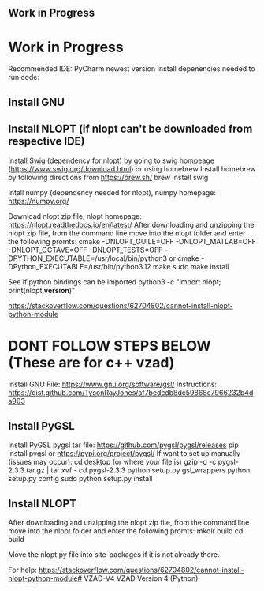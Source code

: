 ## Work in Progress
# Work in Progress
Recommended IDE: PyCharm newest version
Install depenencies needed to run code:

## Install GNU
## Install NLOPT (if nlopt can't be downloaded from respective IDE)
Install Swig (dependency for nlopt) by going to swig hompeage (https://www.swig.org/download.html) or using homebrew
Install homebrew by following directions from https://brew.sh/ 
brew install swig

Intall numpy (dependency needed for nlopt), numpy homepage: https://numpy.org/

Download nlopt zip file, nlopt homepage: https://nlopt.readthedocs.io/en/latest/
After downloading and unzipping the nlopt zip file, from the command line move into the nlopt folder and enter the following promts:
cmake -DNLOPT_GUILE=OFF -DNLOPT_MATLAB=OFF -DNLOPT_OCTAVE=OFF -DNLOPT_TESTS=OFF -DPYTHON_EXECUTABLE=/usr/local/bin/python3 or cmake -DPython_EXECUTABLE=/usr/bin/python3.12
make
sudo make install

See if python bindings can be imported
python3 -c "import nlopt; print(nlopt.__version__)"


https://stackoverflow.com/questions/62704802/cannot-install-nlopt-python-module

# DONT FOLLOW STEPS BELOW (These are for c++ vzad)
Install GNU
File: https://www.gnu.org/software/gsl/
Instructions: https://gist.github.com/TysonRayJones/af7bedcdb8dc59868c7966232b4da903

## Install PyGSL
Install PyGSL
pygsl tar file: https://github.com/pygsl/pygsl/releases 
pip install pygsl or https://pypi.org/project/pygsl/
If want to set up manually (issues may occur):
cd desktop (or where your file is)
gzip -d -c pygsl-2.3.3.tar.gz | tar xvf -
cd pygsl-2.3.3
python setup.py gsl_wrappers
python setup.py config
sudo python setup.py install

## Install NLOPT
After downloading and unzipping the nlopt zip file, from the command line move into the nlopt folder and enter the following promts:
mkdir build
cd build

Move the nlopt.py file into site-packages if it is not already there.

For help: https://stackoverflow.com/questions/62704802/cannot-install-nlopt-python-module# VZAD-V4
VZAD Version 4 (Python)
